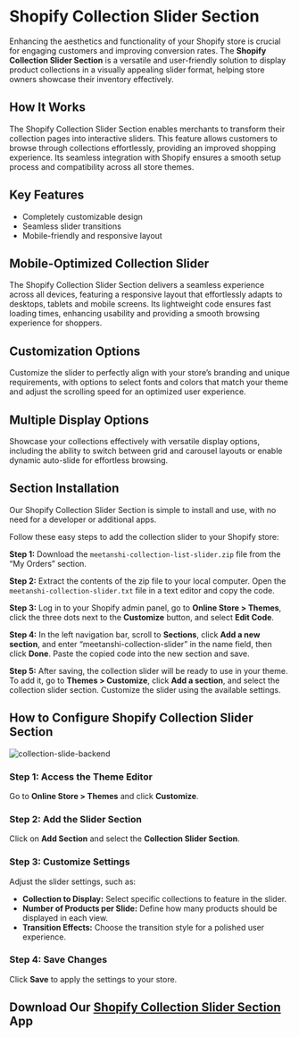 # **Shopify Collection Slider Section**

Enhancing the aesthetics and functionality of your Shopify store is crucial for engaging customers and improving conversion rates. The **Shopify Collection Slider Section** is a versatile and user-friendly solution to display product collections in a visually appealing slider format, helping store owners showcase their inventory effectively.

## **How It Works**

The Shopify Collection Slider Section enables merchants to transform their collection pages into interactive sliders. This feature allows customers to browse through collections effortlessly, providing an improved shopping experience. Its seamless integration with Shopify ensures a smooth setup process and compatibility across all store themes.

## **Key Features**

* Completely customizable design  
* Seamless slider transitions  
* Mobile-friendly and responsive layout

## **Mobile-Optimized Collection Slider**

The Shopify Collection Slider Section delivers a seamless experience across all devices, featuring a responsive layout that effortlessly adapts to desktops, tablets and mobile screens. Its lightweight code ensures fast loading times, enhancing usability and providing a smooth browsing experience for shoppers.

## **Customization Options**

Customize the slider to perfectly align with your store’s branding and unique requirements, with options to select fonts and colors that match your theme and adjust the scrolling speed for an optimized user experience.

## **Multiple Display Options**

Showcase your collections effectively with versatile display options, including the ability to switch between grid and carousel layouts or enable dynamic auto-slide for effortless browsing.

## **Section Installation**

Our Shopify Collection Slider Section is simple to install and use, with no need for a developer or additional apps.

Follow these easy steps to add the collection slider to your Shopify store:

**Step 1:** Download the `meetanshi-collection-list-slider.zip` file from the “My Orders” section.

**Step 2:** Extract the contents of the zip file to your local computer. Open the `meetanshi-collection-slider.txt` file in a text editor and copy the code.

**Step 3:** Log in to your Shopify admin panel, go to **Online Store \> Themes**, click the three dots next to the **Customize** button, and select **Edit Code**.

**Step 4:** In the left navigation bar, scroll to **Sections**, click **Add a new section**, and enter “meetanshi-collection-slider” in the name field, then click **Done**. Paste the copied code into the new section and save.

**Step 5:** After saving, the collection slider will be ready to use in your theme. To add it, go to **Themes \> Customize**, click **Add a section**, and select the collection slider section. Customize the slider using the available settings. 

## **How to Configure Shopify Collection Slider Section**

![collection-slide-backend](https://github.com/user-attachments/assets/3235075b-adff-4efb-a191-8c24c60c7b30)

### **Step 1: Access the Theme Editor**

Go to **Online Store \> Themes** and click **Customize**.

### **Step 2: Add the Slider Section**

Click on **Add Section** and select the **Collection Slider Section**.

### **Step 3: Customize Settings**

Adjust the slider settings, such as:

* **Collection to Display:** Select specific collections to feature in the slider.  
* **Number of Products per Slide:** Define how many products should be displayed in each view.  
* **Transition Effects:** Choose the transition style for a polished user experience.

### **Step 4: Save Changes**

Click **Save** to apply the settings to your store.

## Download Our [Shopify Collection Slider Section](https://meetanshi.com/shopify-collection-slider-section.html) App
